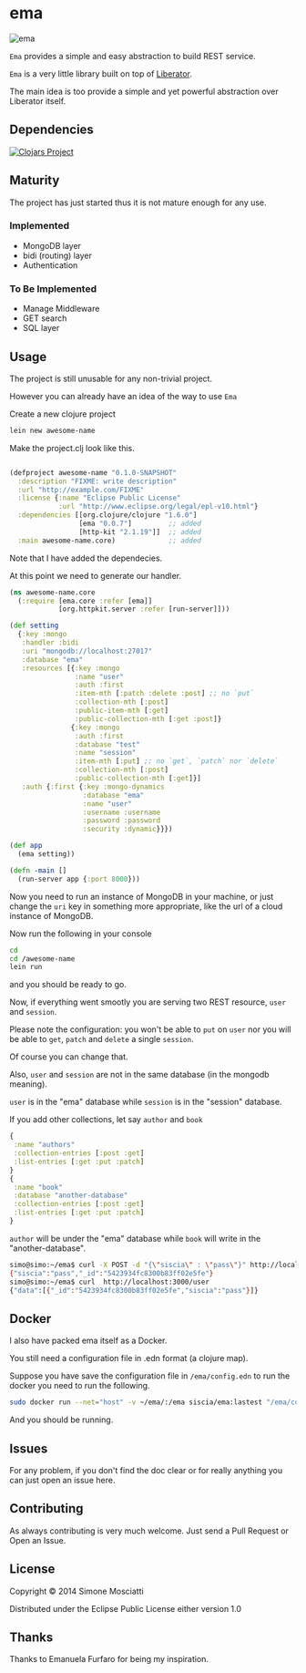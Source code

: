 
# ema

![ema](https://raw.githubusercontent.com/siscia/ema/master/resources/logo/ema.jpeg)

`Ema` provides a simple and easy abstraction to build REST service.

`Ema` is a very little library built on top of [Liberator](http://clojure-liberator.github.io/liberator/).

The main idea is too provide a simple and yet powerful abstraction over Liberator itself.

## Dependencies

[![Clojars Project](http://clojars.org/ema/latest-version.svg)](http://clojars.org/ema)

## Maturity

The project has just started thus it is not mature enough for any use.

### Implemented

* MongoDB layer
* bidi (routing) layer
* Authentication

### To Be Implemented

* Manage Middleware
* GET search
* SQL layer

## Usage

The project is still unusable for any non-trivial project.

However you can already have an idea of the way to use `Ema`

Create a new clojure project

```clojure
lein new awesome-name
```

Make the project.clj look like this.

```clojure

(defproject awesome-name "0.1.0-SNAPSHOT"
  :description "FIXME: write description"
  :url "http://example.com/FIXME"
  :license {:name "Eclipse Public License"
            :url "http://www.eclipse.org/legal/epl-v10.html"}
  :dependencies [[org.clojure/clojure "1.6.0"]
                 [ema "0.0.7"]         ;; added
                 [http-kit "2.1.19"]]  ;; added
  :main awesome-name.core)             ;; added

```
Note that I have added the dependecies.

At this point we need to generate our handler.

```clojure
(ns awesome-name.core
  (:require [ema.core :refer [ema]]
            [org.httpkit.server :refer [run-server]]))

(def setting
  {:key :mongo
   :handler :bidi
   :uri "mongodb://localhost:27017"
   :database "ema"
   :resources [{:key :mongo
                :name "user"
                :auth :first
                :item-mth [:patch :delete :post] ;; no `put`
                :collection-mth [:post]
                :public-item-mth [:get]
                :public-collection-mth [:get :post]}
               {:key :mongo
                :auth :first
                :database "test" 
                :name "session"
                :item-mth [:put] ;; no `get`, `patch` nor `delete`
                :collection-mth [:post]
                :public-collection-mth [:get]}]
   :auth {:first {:key :mongo-dynamics
                  :database "ema"
                  :name "user"
                  :username :username
                  :password :password
                  :security :dynamic}}})

(def app
  (ema setting))

(defn -main []
  (run-server app {:port 8000}))

```

Now you need to run an instance of MongoDB in your machine, or just change the `uri` key in something more appropriate, like the url of a cloud instance of MongoDB.

Now run the following in your console

``` bash
cd
cd /awesome-name
lein run
```

and you should be ready to go.

Now, if everything went smootly you are serving two REST resource, `user` and `session`.

Please note the configuration: you won't be able to `put` on `user` nor you will be able to `get`, `patch` and `delete` a single `session`.

Of course you can change that.

Also, `user` and `session` are not in the same database (in the mongodb meaning).

`user` is in the "ema" database while `session` is in the "session" database.

If you add other collections, let say `author` and `book`

```clojure
{
 :name "authors"
 :collection-entries [:post :get]
 :list-entries [:get :put :patch]
}
{
 :name "book"
 :database "another-database"
 :collection-entries [:post :get]
 :list-entries [:get :put :patch]
} 
```

`author` will be under the "ema" database while `book` will write in the "another-database".

```bash
simo@simo:~/ema$ curl -X POST -d "{\"siscia\" : \"pass\"}" http://localhost:3000/user
{"siscia":"pass","_id":"5423934fc8300b83ff02e5fe"}
simo@simo:~/ema$ curl  http://localhost:3000/user
{"data":[{"_id":"5423934fc8300b83ff02e5fe","siscia":"pass"}]}
```

## Docker

I also have packed ema itself as a Docker.

You still need a configuration file in .edn format (a clojure map).

Suppose you have save the configuration file in `/ema/config.edn` to run the docker you need to run the following.

```bash
sudo docker run --net="host" -v ~/ema/:/ema siscia/ema:lastest "/ema/config.edn" 
```

And you should be running.

## Issues

For any problem, if you don't find the doc clear or for really anything you can just open an issue here.

## Contributing

As always contributing is very much welcome. Just send a Pull Request or Open an Issue.

## License

Copyright © 2014 Simone Mosciatti

Distributed under the Eclipse Public License either version 1.0

## Thanks

Thanks to Emanuela Furfaro for being my inspiration.
